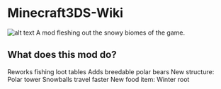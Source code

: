 # Minecraft3DS-Wiki
![alt text](https://github.com/pizza-beep/Arctic-Expeditions-MC3DS/blob/main/Arctic%20Adventures%20logo.pngraw=true)
A mod fleshing out the snowy biomes of the game.

## What does this mod do?
Reworks fishing loot tables
Adds breedable polar bears
New structure: Polar tower
Snowballs travel faster
New food item: Winter root
